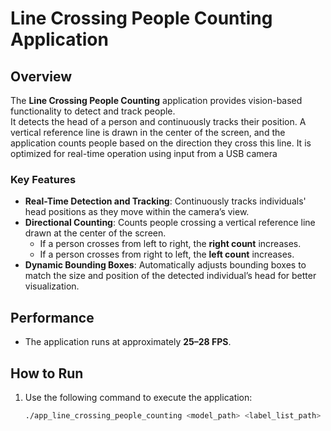 # Line Crossing People Counting Application

## Overview
The **Line Crossing People Counting** application provides vision-based functionality to detect and track people.  
It detects the head of a person and continuously tracks their position. A vertical reference line is drawn in the center of the screen, and the application counts people based on the direction they cross this line. It is optimized for real-time operation using input from a USB camera

### Key Features
- **Real-Time Detection and Tracking**: Continuously tracks individuals' head positions as they move within the camera’s view.
- **Directional Counting**: Counts people crossing a vertical reference line drawn at the center of the screen.  
   - If a person crosses from left to right, the **right count** increases.  
   - If a person crosses from right to left, the **left count** increases.  
- **Dynamic Bounding Boxes**: Automatically adjusts bounding boxes to match the size and position of the detected individual’s head for better visualization.

## Performance
- The application runs at approximately **25–28 FPS**.

## How to Run
1. Use the following command to execute the application:
   ```bash
   ./app_line_crossing_people_counting <model_path> <label_list_path>